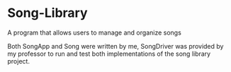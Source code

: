 # Song-Library
A program that allows users to manage and organize songs

Both SongApp and Song were written by me, SongDriver was provided by my professor to run and test both implementations of the song library project.
